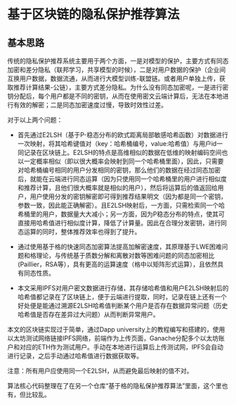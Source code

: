 # 基于区块链的隐私保护推荐算法

## 基本思路
  传统的隐私保护推荐系统主要用于两个方面，一是对模型的保护，主要方式有同态加密和差分隐私（联邦学习，共享模型的时候），二是对用户数据的保护（企业间互换用户数据，数据流通，从而进行大模型训练-联盟链。或者用户单独上传，获取推荐计算结果-公链），主要方式差分隐私。为什么没有同态加密呢，一是进行密钥分配后，每个用户都是不同的密钥，从而在使用密文云端计算后，无法在本地进行有效的解密；二是同态加密速度过慢，导致时效性过差。

  对于以上两个问题：

  - 首先通过E2LSH（基于P-稳态分布的欧式距离局部敏感哈希函数）对数据进行一次映射，将其哈希键值对（key：哈希桶编号，value:哈希值）与用户id一同记录在区块链上。E2LSH的特点是高维相似的数据在低维的映射编码空间也以一定概率相似（即以很大概率会映射到同一个哈希桶里面），因此，只需要对哈希桶编号相同的用户分发相同的密钥，那么他们的数据在经过同态加密后，就能在云端进行同态运算（因为只使用同一个哈希桶里的用户进行相似度和推荐计算，且他们很大概率就是相似的用户），然后将运算后的值返回给用户，用户使用分发的密钥解密即可得到推荐结果明文（因为都是同一个密钥，参数一致，因此能正确解密）。且E2LSH映射后，一方面，只需检索同一个哈希桶里的用户，数据量大大减小；另一方面，因为P稳态分布的特点，使其可直接用哈希值进行相似度计算，降低了计算量。因此在合理分发密钥，进行同态运算的同时，整体推荐效率也得到了提升。

  - 通过使用基于格的快速同态加密算法提高加解密速度，其原理基于LWE困难问题和格理论，与传统基于质数分解和离散对数等困难问题的同态加密相比(Paillier，RSA等），具有更高的运算速度（格中以矩阵形式运算），且依然具有同态性质。

  - 本文采用IPFS对用户密文数据进行存储，其存储哈希值和用户E2LSH映射后的哈希值都记录在了区块链上，便于云端进行提取，同时，记录在链上还有一个好处便是能通过溯源E2LSH哈希值判断某个用户是否存在数据异常问题（历史哈希值是否存在差异过大问题）从而判断异常用户。

  本文的区块链实现过于简单，通过Dapp university上的教程编写和搭建的，使用以太坊测试网络链接IPFS网络，前端作为上传页面，Ganache分配多个以太坊账户和对应的ETH作为测试用户。手动在本地进行运算后上传测试网，IPFS会自动进行记录，之后手动通过哈希值进行数据获取等。

  注意：所有用户应使用同一个E2LSH，从而避免最后映射的值不对。

算法核心代码整理在了在另一个仓库“基于格的隐私保护推荐算法”里面，这个里也有，但比较乱。
